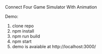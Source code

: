 Connect Four Game Simulator With Animation

Demo:
1. clone repo
2. npm install
3. npm run build
4. npm start
5. demo is avaiable at http://localhost:3000/